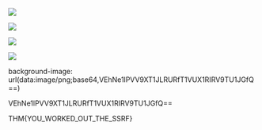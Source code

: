 ![](https://velog.velcdn.com/images/agnusdei1207/post/0ceec300-01ba-4bcb-8764-aa022c68c7df/image.png)

![](https://velog.velcdn.com/images/agnusdei1207/post/188e69bd-f63d-48ab-b8a1-7d857987b020/image.png)

![](https://velog.velcdn.com/images/agnusdei1207/post/dd38a223-bde1-45b3-b667-df176bb63006/image.png)

![](https://velog.velcdn.com/images/agnusdei1207/post/68a71f38-dc9d-4dd2-be9e-4c92741368ac/image.png)

background-image: url(data:image/png;base64,VEhNe1lPVV9XT1JLRURfT1VUX1RIRV9TU1JGfQ==)

VEhNe1lPVV9XT1JLRURfT1VUX1RIRV9TU1JGfQ==

THM{YOU_WORKED_OUT_THE_SSRF}

